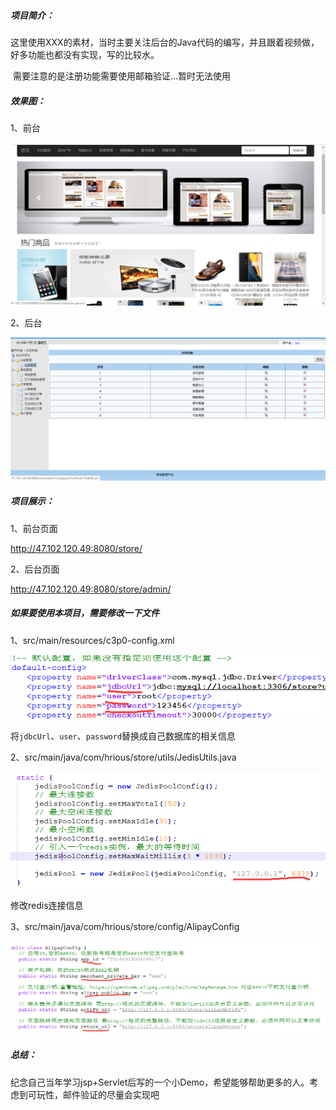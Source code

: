 ##### 项目简介：

​	这里使用XXX的素材，当时主要关注后台的Java代码的编写，并且跟着视频做，好多功能也都没有实现，写的比较水。

​	需要注意的是注册功能需要使用邮箱验证...暂时无法使用

##### 效果图：

1、前台

![](/images/TIM截图20191101150023.png)

2、后台

![](/images/TIM截图20191101150219.png)

##### 项目展示：

1、前台页面

 http://47.102.120.49:8080/store/ 

2、后台页面

 http://47.102.120.49:8080/store/admin/ 

##### 如果要使用本项目，需要修改一下文件

1、src/main/resources/c3p0-config.xml

![](/images/TIM截图20191101144241.png)



将`jdbcUrl`、`user`、`password`替换成自己数据库的相关信息

2、src/main/java/com/hrious/store/utils/JedisUtils.java

![](/images/TIM截图20191101144422.png)

修改redis连接信息

3、src/main/java/com/hrious/store/config/AlipayConfig

![](/images/TIM截图20191101144704.png)

##### 总结：

​	纪念自己当年学习jsp+Servlet后写的一个小Demo，希望能够帮助更多的人。考虑到可玩性，邮件验证的尽量会实现吧

